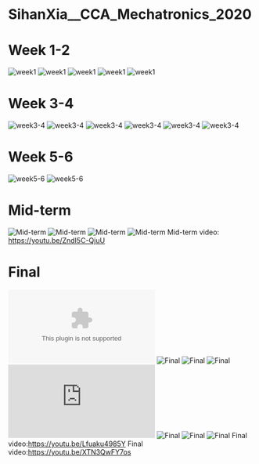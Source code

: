 # SihanXia__CCA_Mechatronics_2020
# Week 1-2
![week1](/Pulley/IMG_0660.JPG)
![week1](Pulley/IMG_0661.JPG)
![week1](Pulley/IMG_0674.JPG)
![week1](https://github.com/sihanxia/SihanXia__CCA_Mechatronics_2020/blob/master/Pulley/IMG_0676%20%5B640i%5D.gif)
![week1](https://github.com/sihanxia/SihanXia__CCA_Mechatronics_2020/blob/master/Pulley/IMG_0677%20%5B640i%5D.gif)
# Week 3-4
![week3-4](https://github.com/sihanxia/SihanXia__CCA_Mechatronics_2020/blob/master/LED/IMG_0865%20%5B640i%5D.gif)
![week3-4](https://github.com/sihanxia/SihanXia__CCA_Mechatronics_2020/blob/master/LED/IMG_0866%20%5B640i%5D.gif)
![week3-4](https://github.com/sihanxia/SihanXia__CCA_Mechatronics_2020/blob/master/LED/IMG_0867%20%5B640i%5D.gif)
![week3-4](https://github.com/sihanxia/SihanXia__CCA_Mechatronics_2020/blob/master/LED/IMG_1207(1).gif)
![week3-4](https://github.com/sihanxia/SihanXia__CCA_Mechatronics_2020/blob/master/LED/IMG_1215(1).gif)
![week3-4](https://github.com/sihanxia/SihanXia__CCA_Mechatronics_2020/blob/master/LED/sd1582254138_2%20%5B640i%5D.gif)
# Week 5-6
![week5-6](https://github.com/sihanxia/SihanXia__CCA_Mechatronics_2020/blob/master/Motor/IMG_1227.gif)
![week5-6](https://github.com/sihanxia/SihanXia__CCA_Mechatronics_2020/blob/master/Motor/IMG_1228.gif)

# Mid-term
![Mid-term](https://github.com/sihanxia/SihanXia__CCA_Mechatronics_2020/blob/master/Midterm/IMG_2407(20200430-210539).JPG)
![Mid-term](https://github.com/sihanxia/SihanXia__CCA_Mechatronics_2020/blob/master/Midterm/IMG_2408(20200430-210537).JPG)
![Mid-term](https://github.com/sihanxia/SihanXia__CCA_Mechatronics_2020/blob/master/Midterm/Midterm%20project.gif)
![Mid-term](https://github.com/sihanxia/SihanXia__CCA_Mechatronics_2020/blob/master/Midterm/Mid-term%202.gif)
Mid-term video: https://youtu.be/ZndI5C-QjuU

# Final
![Final](https://github.com/sihanxia/SihanXia__CCA_Mechatronics_2020/blob/master/Final1/final%20project%20proposal.doc)
![Final](https://github.com/sihanxia/SihanXia__CCA_Mechatronics_2020/blob/master/Final1/IMG_2905.JPG)
![Final](https://github.com/sihanxia/SihanXia__CCA_Mechatronics_2020/blob/master/Final1/IMG_3036.JPG)
![Final](https://github.com/sihanxia/SihanXia__CCA_Mechatronics_2020/blob/master/Final1/IMG_3035.JPG)
![Final](https://github.com/sihanxia/SihanXia__CCA_Mechatronics_2020/blob/master/Final1/Final%20code.txt)
![Final](https://github.com/sihanxia/SihanXia__CCA_Mechatronics_2020/blob/master/Final2/20200430213849_HD.gif)
![Final](https://github.com/sihanxia/SihanXia__CCA_Mechatronics_2020/blob/master/Final2/IMG_3026.gif)
![Final](https://github.com/sihanxia/SihanXia__CCA_Mechatronics_2020/blob/master/Final2/20200430214202_HD.gif)
Final video:https://youtu.be/Lfuaku4985Y
Final video:https://youtu.be/XTN3QwFY7os
